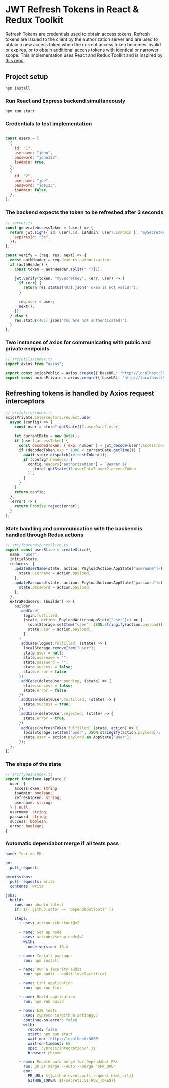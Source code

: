 # JWT Refresh Tokens in React & Redux Toolkit
Refresh Tokens are credentials used to obtain access tokens. Refresh tokens are issued to the client by the authorization server and are used to obtain a new access token when the current access token becomes invalid or expires, or to obtain additional access tokens with identical or narrower scope. This implementation uses React and Redux Toolkit and is inspired by [this repo](https://github.com/safak/youtube/tree/jwt).

## Project setup
```
npm install
```

### Run React and Express backend simultaneously
```
npm run start
```

### Credentials to test implementation
```js

const users = [
  {
    id: "1",
    username: "john",
    password: "john123",
    isAdmin: true,
  },
  {
    id: "2",
    username: "joe",
    password: "joe123",
    isAdmin: false,
  },
];

```

### The backend expects the token to be refreshed after 3 seconds

```js
// server.js
const generateAccessToken = (user) => {
  return jwt.sign({ id: user?.id, isAdmin: user?.isAdmin }, "mySecretKey", {
    expiresIn: "3s",
  });
};

const verify = (req, res, next) => {
  const authHeader = req.headers.authorization;
  if (authHeader) {
    const token = authHeader.split(" ")[1];

    jwt.verify(token, "mySecretKey", (err, user) => {
      if (err) {
        return res.status(403).json("Token is not valid!");
      }

      req.user = user;
      next();
    });
  } else {
    res.status(401).json("You are not authenticated!");
  }
};


```
### Two instances of axios for communicating with public and private endpoints

```ts
// src/utils/index.ts
import axios from "axios";

export const axiosPublic = axios.create({ baseURL: "http://localhost:5000" });
export const axiosPrivate = axios.create({ baseURL: "http://localhost:5000" });
```

## Refreshing tokens is handled by Axios request interceptors
```js
// src/utils/index.ts
axiosPrivate.interceptors.request.use(
  async (config) => {
    const user = store?.getState()?.userData?.user;

    let currentDate = new Date();
    if (user?.accessToken) {
      const decodedToken: { exp: number } = jwt_decode(user?.accessToken);
      if (decodedToken.exp * 1000 < currentDate.getTime()) {
        await store.dispatch(refreshToken());
        if (config?.headers) {
          config.headers["authorization"] = `Bearer ${
            store?.getState()?.userData?.user?.accessToken
          }`;
        }
      }
    }
    return config;
  },
  (error) => {
    return Promise.reject(error);
  }
);
```

### State handling and communication with the backend is handled through Redux actions

```ts
// src/features/userSlice.ts
export const userSlice = createSlice({
  name: "user",
  initialState,
  reducers: {
    updateUserName(state, action: PayloadAction<AppState["username"]>) {
      state.username = action.payload;
    },
    updatePassword(state, action: PayloadAction<AppState["password"]>) {
      state.password = action.payload;
    },
  },
  extraReducers: (builder) => {
    builder
      .addCase(
        login.fulfilled,
        (state, action: PayloadAction<AppState["user"]>) => {
          localStorage.setItem("user", JSON.stringify(action.payload));
          state.user = action.payload;
        }
      )
      .addCase(logout.fulfilled, (state) => {
        localStorage.removeItem("user");
        state.user = null;
        state.username = "";
        state.password = "";
        state.success = false;
        state.error = false;
      })
      .addCase(deleteUser.pending, (state) => {
        state.success = false;
        state.error = false;
      })
      .addCase(deleteUser.fulfilled, (state) => {
        state.success = true;
      })
      .addCase(deleteUser.rejected, (state) => {
        state.error = true;
      })
      .addCase(refreshToken.fulfilled, (state, action) => {
        localStorage.setItem("user", JSON.stringify(action.payload));
        state.user = action.payload as AppState["user"];
      });
  },
});
```

### The shape of the state

```ts
// src/types/index.ts
export interface AppState {
  user: {
    accessToken: string;
    isAdmin: boolean;
    refreshToken: string;
    username: string;
  } | null;
  username: string;
  password: string;
  success: boolean;
  error: boolean;
}
```

### Automatic dependabot merge if all tests pass

```yml
name: Test on PR

on:
  pull_request:

permissions:
  pull-requests: write
  contents: write

jobs:
  build:
    runs-on: ubuntu-latest
    if: ${{ github.actor == 'dependabot[bot]' }}

    steps:
      - uses: actions/checkout@v2
      
      - name: Set up node
        uses: actions/setup-node@v1
        with:
          node-version: 16.x

      - name: Install packages
        run: npm install

      - name: Run a security audit        
        run: npm audit --audit-level=critical

      - name: Lint application
        run: npm run lint

      - name: Build application
        run: npm run build

      - name: E2E tests
        uses: cypress-io/github-action@v2
        continue-on-error: false
        with:
          record: false
          start: npm run start
          wait-on: 'http://localhost:3000'
          wait-on-timeout: 60
          spec: cypress/integration/*.js
          browser: chrome

      - name: Enable auto-merge for Dependabot PRs
        run: gh pr merge --auto --merge "$PR_URL"
        env:
          PR_URL: ${{github.event.pull_request.html_url}}
          GITHUB_TOKEN: ${{secrets.GITHUB_TOKEN}}
```

